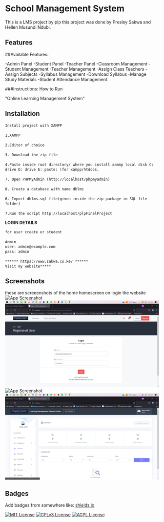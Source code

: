 
# School Management System

This is a LMS project by plp this project was done by Presley Sakwa and Hellen Musundi Ndubi.




## Features

##Available Features:

-Admin Panel
-Student Panel
-Teacher Panel
-Classroom Management
-Student Management
-Teacher Management
-Assign Class Teachers
-Assign Subjects
-Syllabus Management
-Download Syllabus
-Manage Study Materials
-Student Attendance Management

###Instructions: How to Run

"Online Learning Management System"

## Installation
````
Install project with XAMPP

1.XAMPP

2.Editor of choice

3. Download the zip file

4.Paste inside root directory/ where you install xammp local disk C: drive D: drive E: paste: (for xampp/htdocs, 

7. Open PHPMyAdmin (http://localhost/phpmyadmin)

8. Create a database with name dblms

6. Import dblms.sql file(given inside the zip package in SQL file folder)

7.Run the script http://localhost/plpFinalProject
````


**LOGIN DETAILS** 
````
for user create or student

Admin
user: admin@example.com
pass: admin

****** https://www.sakwa.co.ke/ ******
Visit my website*****
````

## Screenshots

these are screeenshots of the home homescreen on login the website 
![App Screenshot](asset/screenshots/home.png)
![App Screenshot](assets/screenshots/login.png)
![App Screenshot](asset/screenshots/dashboard.png)
![App Screenshot](assets/screenshots/createCo.png)


## Badges

Add badges from somewhere like: [shields.io](https://shields.io/)

[![MIT License](https://img.shields.io/badge/License-MIT-green.svg)](https://choosealicense.com/licenses/mit/)
[![GPLv3 License](https://img.shields.io/badge/License-GPL%20v3-yellow.svg)](https://opensource.org/licenses/)
[![AGPL License](https://img.shields.io/badge/license-AGPL-blue.svg)](http://www.gnu.org/licenses/agpl-3.0)






